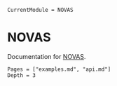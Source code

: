```@meta
CurrentModule = NOVAS
```

# NOVAS

Documentation for [NOVAS](https://github.com/kiranshila/NOVAS.jl).


```@contents
Pages = ["examples.md", "api.md"]
Depth = 3
```